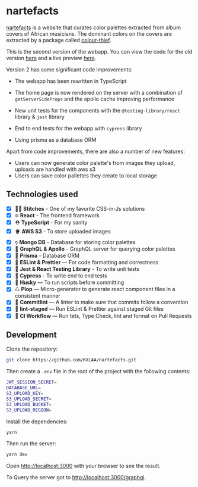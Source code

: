 # nartefacts

[nartefacts](https://www.nartefacts.com/) is a website that curates color palettes extracted from album covers of African musicians. The dominant colors on the covers are extracted by a package called [colour-thief](https://www.npmjs.com/package/color-thief).

This is the second version of the webapp. You can view the code for the old version [here](https://github.com/KXLAA/nartefacts-js) and a live preview [here](https://nartefacts.vercel.app/).

Version 2 has some significant code improvements:

- The webapp has been rewritten in TypeScript

- The home page is now rendered on the server with a combination of `getServerSideProps` and the apollo cache improving performance

- New unit tests for the components with the `@testing-library/react` library & `jest` library

- End to end tests for the webapp with `cypress` library
- Using prisma as a database ORM

Apart from code improvements, there are also a number of new features:

- Users can now generate color palette's from images they upload, uploads are handled with aws s3
- Users can save color pallettes they create to local storage

## Technologies used

- [x] 💅🏿 **Stitches** - One of my favorite CSS-in-Js solutions
- [x] 🔯 **React** - The frontend framework
- [x] ⛑ **TypeScript** - For my sanity
- [x] 🪣 **AWS S3** - To store uploaded images
- [x] ᠀ **Mongo DB** - Database for storing color palettes
- [x] 🦷 **GraphQL & Apollo** - GraphQL server for querying color palettes
- [x] 🧊 **Prisma** - Database ORM
- [x] 📏 **ESLint & Prettier** — For code formatting and correctness
- [x] 🧪 **Jest & React Testing Library** - To write unit tests
- [x] 🔬 **Cypress** - To write end to end tests
- [x] 🐶 **Husky** — To run scripts before committing
- [x] ♺ **Plop** — Micro-generator to generate react component files in a consistent manner
- [x] 🚓 **Commitlint** — A linter to make sure that commits follow a convention
- [x] 🚫 **lint-staged** — Run ESLint & Prettier against staged Git files
- [x] 👷 **CI Workflow** — Run tets, Type Check, lint and format on Pull Requests

## Development

Clone the repository:

```bash
git clone https://github.com/KXLAA/nartefacts.git
```

Then create a `.env` file in the root of the project with the following contents:

```bash
JWT_SESSION_SECRET=
DATABASE_URL=
S3_UPLOAD_KEY=
S3_UPLOAD_SECRET=
S3_UPLOAD_BUCKET=
S3_UPLOAD_REGION=
```

Install the dependencies:

```bash
yarn
```

Then run the server:

```bash
yarn dev
```

Open [http://localhost:3000](http://localhost:3000) with your browser to see the result.

To Query the server got to [http://localhost:3000/graphql](http://localhost:3000/graphql).

